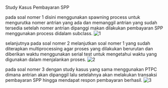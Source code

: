 Study Kasus Pembayaran SPP

pada soal nomer 1 disini menggunakan spawning process untuk mengurutka nomer antrian yang ada dan memanggil antrian yang sudah tersedia
setelah nomer antrian dipanggi makan dilakukan pembayaran SPP menggunakan process didalam subclass.
![1](https://user-images.githubusercontent.com/74166336/228787081-41e3e9d4-60a6-45d3-9e11-dd2daf0cd366.jpeg)


selanjutnya pada soal nomer 2 melanjutkan soal nomer 1 yang sudah diterapkan multiprocessing agar proses yang dilakukan berurutan dan diberikan waktu
menggunakan serial test untuk mengetahui waktu yang digunakan dalam menjalankan proses.
![2](https://user-images.githubusercontent.com/74166336/228787233-17f64851-82fb-4860-9c26-d472ed452754.jpeg)


pada soal nomer 3 dengan study kasus yang sama menggunakan PTPC dimana antrian akan dipanggil lalu setelahnya akan melakukan transaksi pembayaran SPP
hingga mendapat respon pembayaran berhasil.
![3](https://user-images.githubusercontent.com/74166336/228787328-76d07413-1ad3-4042-9b4b-7288b5f6c13b.jpeg)

